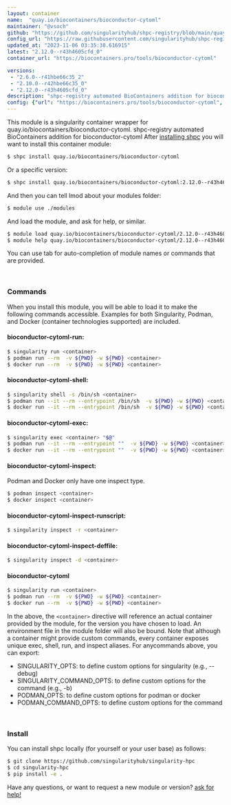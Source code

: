 ```yaml
---
layout: container
name:  "quay.io/biocontainers/bioconductor-cytoml"
maintainer: "@vsoch"
github: "https://github.com/singularityhub/shpc-registry/blob/main/quay.io/biocontainers/bioconductor-cytoml/container.yaml"
config_url: "https://raw.githubusercontent.com/singularityhub/shpc-registry/main/quay.io/biocontainers/bioconductor-cytoml/container.yaml"
updated_at: "2023-11-06 03:35:38.616915"
latest: "2.12.0--r43h4605cfd_0"
container_url: "https://biocontainers.pro/tools/bioconductor-cytoml"

versions:
 - "2.6.0--r41hbe66c35_2"
 - "2.10.0--r42hbe66c35_0"
 - "2.12.0--r43h4605cfd_0"
description: "shpc-registry automated BioContainers addition for bioconductor-cytoml"
config: {"url": "https://biocontainers.pro/tools/bioconductor-cytoml", "maintainer": "@vsoch", "description": "shpc-registry automated BioContainers addition for bioconductor-cytoml", "latest": {"2.12.0--r43h4605cfd_0": "sha256:899db6ca58ad75c80ecf10157ee557c1ecd42b0cd0426f107ca8c28db7941542"}, "tags": {"2.6.0--r41hbe66c35_2": "sha256:c7b96f10ed9224fea19ef630b3e0e61c16d644b6185d18a58f5c554794e53e4e", "2.10.0--r42hbe66c35_0": "sha256:eb650138707419d929ed5426fa4c3dcfc02c9e326fc82b899e7937ab5ee8fc01", "2.12.0--r43h4605cfd_0": "sha256:899db6ca58ad75c80ecf10157ee557c1ecd42b0cd0426f107ca8c28db7941542"}, "docker": "quay.io/biocontainers/bioconductor-cytoml"}
---
```


This module is a singularity container wrapper for quay.io/biocontainers/bioconductor-cytoml.
shpc-registry automated BioContainers addition for bioconductor-cytoml
After [installing shpc](#install) you will want to install this container module:


```bash
$ shpc install quay.io/biocontainers/bioconductor-cytoml
```

Or a specific version:

```bash
$ shpc install quay.io/biocontainers/bioconductor-cytoml:2.12.0--r43h4605cfd_0
```

And then you can tell lmod about your modules folder:

```bash
$ module use ./modules
```

And load the module, and ask for help, or similar.

```bash
$ module load quay.io/biocontainers/bioconductor-cytoml/2.12.0--r43h4605cfd_0
$ module help quay.io/biocontainers/bioconductor-cytoml/2.12.0--r43h4605cfd_0
```

You can use tab for auto-completion of module names or commands that are provided.

<br>

### Commands

When you install this module, you will be able to load it to make the following commands accessible.
Examples for both Singularity, Podman, and Docker (container technologies supported) are included.

#### bioconductor-cytoml-run:

```bash
$ singularity run <container>
$ podman run --rm  -v ${PWD} -w ${PWD} <container>
$ docker run --rm  -v ${PWD} -w ${PWD} <container>
```

#### bioconductor-cytoml-shell:

```bash
$ singularity shell -s /bin/sh <container>
$ podman run --it --rm --entrypoint /bin/sh  -v ${PWD} -w ${PWD} <container>
$ docker run --it --rm --entrypoint /bin/sh  -v ${PWD} -w ${PWD} <container>
```

#### bioconductor-cytoml-exec:

```bash
$ singularity exec <container> "$@"
$ podman run --it --rm --entrypoint ""  -v ${PWD} -w ${PWD} <container> "$@"
$ docker run --it --rm --entrypoint ""  -v ${PWD} -w ${PWD} <container> "$@"
```

#### bioconductor-cytoml-inspect:

Podman and Docker only have one inspect type.

```bash
$ podman inspect <container>
$ docker inspect <container>
```

#### bioconductor-cytoml-inspect-runscript:

```bash
$ singularity inspect -r <container>
```

#### bioconductor-cytoml-inspect-deffile:

```bash
$ singularity inspect -d <container>
```



#### bioconductor-cytoml

```bash
$ singularity run <container>
$ podman run --rm  -v ${PWD} -w ${PWD} <container>
$ docker run --rm  -v ${PWD} -w ${PWD} <container>
```


In the above, the `<container>` directive will reference an actual container provided
by the module, for the version you have chosen to load. An environment file in the
module folder will also be bound. Note that although a container
might provide custom commands, every container exposes unique exec, shell, run, and
inspect aliases. For anycommands above, you can export:

 - SINGULARITY_OPTS: to define custom options for singularity (e.g., --debug)
 - SINGULARITY_COMMAND_OPTS: to define custom options for the command (e.g., -b)
 - PODMAN_OPTS: to define custom options for podman or docker
 - PODMAN_COMMAND_OPTS: to define custom options for the command

<br>

### Install

You can install shpc locally (for yourself or your user base) as follows:

```bash
$ git clone https://github.com/singularityhub/singularity-hpc
$ cd singularity-hpc
$ pip install -e .
```

Have any questions, or want to request a new module or version? [ask for help!](https://github.com/singularityhub/singularity-hpc/issues)